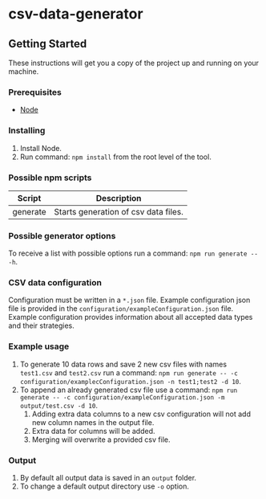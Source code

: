 #  csv-data-generator

## Getting Started
These instructions will get you a copy of the project up and running on your machine.

### Prerequisites
- [Node](https://nodejs.org/en/)

### Installing
1. Install Node.
2. Run command: `npm install` from the root level of the tool.

### Possible npm scripts
| Script    | Description                          |
|-----------|--------------------------------------|
| generate  | Starts generation of csv data files. |

### Possible generator options
To receive a list with possible options run a command: `npm run generate -- -h`.

### CSV data configuration
Configuration must be written in a `*.json` file.
Example configuration json file is provided in the `configuration/exampleConfiguration.json` file.
Example configuration provides information about all accepted data types and their strategies.

### Example usage
1. To generate 10 data rows and save 2 new csv files with names `test1.csv` and `test2.csv` run a command: `npm run generate -- -c configuration/examplecConfiguration.json -n test1;test2 -d 10`.
2. To append an already generated csv file use a command: `npm run generate -- -c configuration/exampleConfiguration.json -m output/test.csv -d 10`.
   1. Adding extra data columns to a new csv configuration will not add new column names in the output file.
   2. Extra data for columns will be added.
   3. Merging will overwrite a provided csv file. 

### Output
1. By default all output data is saved in an `output` folder.
2. To change a default output directory use `-o` option.
